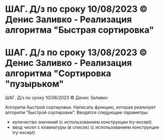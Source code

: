 # ШАГ. Д/з по сроку 10/08/2023 © Денис Заливко - Реализация алгоритма "Быстрая сортировка"
# ШАГ. Д/з по сроку 13/08/2023 © Денис Заливко - Реализация алгоритма "Сортировка "пузырьком"

ШАГ. Д/з по сроку 10/08/2023 © Денис Заливко

Алгоритм быстрой сортировки.
Написать функцию, которая реализует алгоритм "Быстрой сортировки".
Вводятся следующие параметры:
- количество значений (с использованием конструкции try-except)
- ввод чисел с клавиатуры (в список) (с использованием конструкции try-except)
